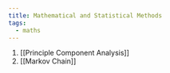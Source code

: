 ```yaml
---
title: Mathematical and Statistical Methods
tags:
  - maths
---
```

1. [[Principle Component Analysis]]
2. [[Markov Chain]]
